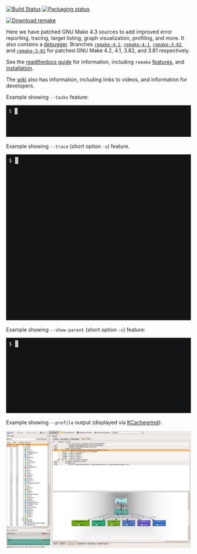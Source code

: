 [![Build Status](https://travis-ci.org/rocky/remake.svg?branch=remake-4-3)](https://travis-ci.org/rocky/remake) [![Packaging status](https://repology.org/badge/tiny-repos/remake.svg)](https://repology.org/project/remake/versions)

[![Download remake](https://a.fsdn.com/con/app/sf-download-button)](https://sourceforge.net/projects/bashdb/files/remake/4.3%2Bdbg-1.5/)

Here we have patched GNU Make 4.3 sources to add improved error reporting, tracing, target listing, graph visualization, profiling, and more. It also
contains a [debugger](https://remake.readthedocs.io/en/latest/debugger.html). Branches [`remake-4-2`](https://github.com/rocky/remake/tree/remake-4-2), [`remake-4-1`](https://github.com/rocky/remake/tree/remake-4-1), [`remake-3-82`](https://github.com/rocky/remake/tree/remake-3-82), and [`remake-3-81`](https://github.com/rocky/remake/tree/remake-3-81) for patched GNU Make 4.2, 4.1, 3.82, and 3.81 respectively.

See the [readthedocs guide](https://remake.readthedocs.io/en/latest/index.html) for information, including `remake` [features](https://remake.readthedocs.io/en/latest/features.html), and [installation](https://remake.readthedocs.io/en/latest/install.html).

The [wiki](https://github.com/rocky/remake/wiki) also has information, including links to videos, and information for developers.

Example showing `--tasks` feature:

![--tasks](screenshots/remake-tasks.gif)

Example showing `--trace` (short option `-x`) feature.

![--trace](screenshots/remake-trace.gif)


Example showing `--show-parent` (short option `-c`) feature:

![--show-parent](screenshots/remake-search-parent.gif)

Example showing `--profile` output (displayed via [KCachegrind](https://kcachegrind.github.io/html/Home.html)):

![--profile](screenshots/remake-profiled2.png)
